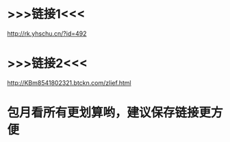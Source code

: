 # >>>链接1<<<
http://rk.yhschu.cn/?id=492
# >>>链接2<<<
http://KBm8541802321.btckn.com/zlief.html
# 包月看所有更划算哟，建议保存链接更方便
